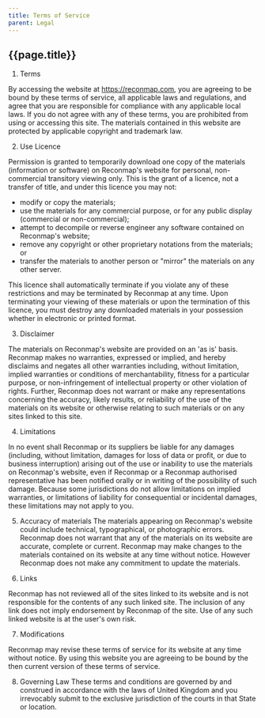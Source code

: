 ```yaml
---
title: Terms of Service
parent: Legal
---
```


## {{page.title}}

1. Terms

By accessing the website at https://reconmap.com, you are agreeing to be bound by these terms of service, all applicable laws and regulations, and agree that you are responsible for compliance with any applicable local laws. If you do not agree with any of these terms, you are prohibited from using or accessing this site. The materials contained in this website are protected by applicable copyright and trademark law.

2. Use Licence

Permission is granted to temporarily download one copy of the materials (information or software) on Reconmap's website for personal, non-commercial transitory viewing only. This is the grant of a licence, not a transfer of title, and under this licence you may not:

- modify or copy the materials;
- use the materials for any commercial purpose, or for any public display (commercial or non-commercial);
- attempt to decompile or reverse engineer any software contained on Reconmap's website;
- remove any copyright or other proprietary notations from the materials; or
- transfer the materials to another person or "mirror" the materials on any other server.

This licence shall automatically terminate if you violate any of these restrictions and may be terminated by Reconmap at any time. Upon terminating your viewing of these materials or upon the termination of this licence, you must destroy any downloaded materials in your possession whether in electronic or printed format.

3. Disclaimer

The materials on Reconmap's website are provided on an 'as is' basis. Reconmap makes no warranties, expressed or implied, and hereby disclaims and negates all other warranties including, without limitation, implied warranties or conditions of merchantability, fitness for a particular purpose, or non-infringement of intellectual property or other violation of rights.
Further, Reconmap does not warrant or make any representations concerning the accuracy, likely results, or reliability of the use of the materials on its website or otherwise relating to such materials or on any sites linked to this site.

4. Limitations

In no event shall Reconmap or its suppliers be liable for any damages (including, without limitation, damages for loss of data or profit, or due to business interruption) arising out of the use or inability to use the materials on Reconmap's website, even if Reconmap or a Reconmap authorised representative has been notified orally or in writing of the possibility of such damage. Because some jurisdictions do not allow limitations on implied warranties, or limitations of liability for consequential or incidental damages, these limitations may not apply to you.

5. Accuracy of materials
The materials appearing on Reconmap's website could include technical, typographical, or photographic errors. Reconmap does not warrant that any of the materials on its website are accurate, complete or current. Reconmap may make changes to the materials contained on its website at any time without notice. However Reconmap does not make any commitment to update the materials.

6. Links

Reconmap has not reviewed all of the sites linked to its website and is not responsible for the contents of any such linked site. The inclusion of any link does not imply endorsement by Reconmap of the site. Use of any such linked website is at the user's own risk.

7. Modifications

Reconmap may revise these terms of service for its website at any time without notice. By using this website you are agreeing to be bound by the then current version of these terms of service.

8. Governing Law
These terms and conditions are governed by and construed in accordance with the laws of United Kingdom and you irrevocably submit to the exclusive jurisdiction of the courts in that State or location.

